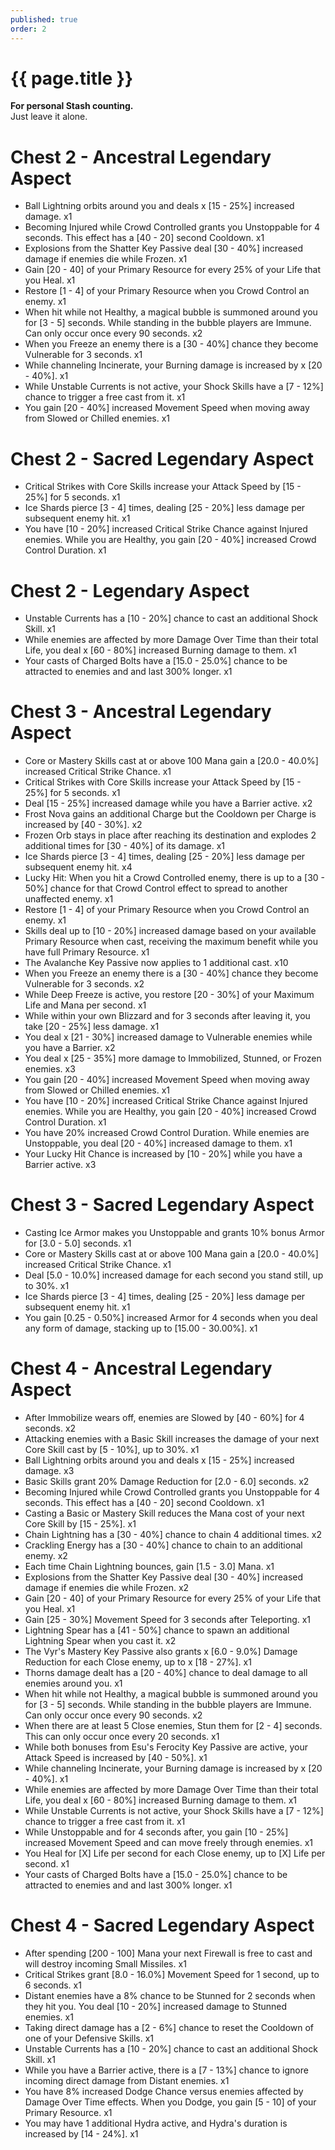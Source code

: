 ```yaml
---
published: true
order: 2
---
```


# {{ page.title }}

**For personal Stash counting.**  
Just leave it alone.

# Chest 2 - Ancestral Legendary Aspect
- Ball Lightning orbits around you and deals x [15 - 25%] increased damage. x1
- Becoming Injured while Crowd Controlled grants you Unstoppable for 4 seconds. This effect has a [40 - 20] second Cooldown. x1
- Explosions from the Shatter Key Passive deal [30 - 40%] increased damage if enemies die while Frozen. x1
- Gain [20 - 40] of your Primary Resource for every 25% of your Life that you Heal. x1
- Restore [1 - 4] of your Primary Resource when you Crowd Control an enemy. x1
- When hit while not Healthy, a magical bubble is summoned around you for [3 - 5] seconds. While standing in the bubble players are Immune. Can only occur once every 90 seconds. x2
- When you Freeze an enemy there is a [30 - 40%] chance they become Vulnerable for 3 seconds. x1
- While channeling Incinerate, your Burning damage is increased by x [20 - 40%]. x1
- While Unstable Currents is not active, your Shock Skills have a [7 - 12%] chance to trigger a free cast from it. x1
- You gain [20 - 40%] increased Movement Speed when moving away from Slowed or Chilled enemies. x1

# Chest 2 - Sacred Legendary Aspect
- Critical Strikes with Core Skills increase your Attack Speed by [15 - 25%] for 5 seconds. x1
- Ice Shards pierce [3 - 4] times, dealing [25 - 20%] less damage per subsequent enemy hit. x1
- You have [10 - 20%] increased Critical Strike Chance against Injured enemies. While you are Healthy, you gain [20 - 40%] increased Crowd Control Duration. x1

# Chest 2 - Legendary Aspect
- Unstable Currents has a [10 - 20%] chance to cast an additional Shock Skill. x1
- While enemies are affected by more Damage Over Time than their total Life, you deal x [60 - 80%] increased Burning damage to them. x1
- Your casts of Charged Bolts have a [15.0 - 25.0%] chance to be attracted to enemies and and last 300% longer. x1

# Chest 3 - Ancestral Legendary Aspect
- Core or Mastery Skills cast at or above 100 Mana gain a [20.0 - 40.0%] increased Critical Strike Chance. x1
- Critical Strikes with Core Skills increase your Attack Speed by [15 - 25%] for 5 seconds. x1
- Deal [15 - 25%] increased damage while you have a Barrier active. x2
- Frost Nova gains an additional Charge but the Cooldown per Charge is increased by [40 - 30%]. x2
- Frozen Orb stays in place after reaching its destination and explodes 2 additional times for [30 - 40%] of its damage. x1
- Ice Shards pierce [3 - 4] times, dealing [25 - 20%] less damage per subsequent enemy hit. x4
- Lucky Hit: When you hit a Crowd Controlled enemy, there is up to a [30 - 50%] chance for that Crowd Control effect to spread to another unaffected enemy. x1
- Restore [1 - 4] of your Primary Resource when you Crowd Control an enemy. x1
- Skills deal up to [10 - 20%] increased damage based on your available Primary Resource when cast, receiving the maximum benefit while you have full Primary Resource. x1
- The Avalanche Key Passive now applies to 1 additional cast. x10
- When you Freeze an enemy there is a [30 - 40%] chance they become Vulnerable for 3 seconds. x2
- While Deep Freeze is active, you restore [20 - 30%] of your Maximum Life and Mana per second. x1
- While within your own Blizzard and for 3 seconds after leaving it, you take [20 - 25%] less damage. x1
- You deal x [21 - 30%] increased damage to Vulnerable enemies while you have a Barrier. x2
- You deal x [25 - 35%] more damage to Immobilized, Stunned, or Frozen enemies. x3
- You gain [20 - 40%] increased Movement Speed when moving away from Slowed or Chilled enemies. x1
- You have [10 - 20%] increased Critical Strike Chance against Injured enemies. While you are Healthy, you gain [20 - 40%] increased Crowd Control Duration. x1
- You have 20% increased Crowd Control Duration. While enemies are Unstoppable, you deal [20 - 40%] increased damage to them. x1
- Your Lucky Hit Chance is increased by [10 - 20%] while you have a Barrier active. x3

# Chest 3 - Sacred Legendary Aspect
- Casting Ice Armor makes you Unstoppable and grants 10% bonus Armor for [3.0 - 5.0] seconds. x1
- Core or Mastery Skills cast at or above 100 Mana gain a [20.0 - 40.0%] increased Critical Strike Chance. x1
- Deal [5.0 - 10.0%] increased damage for each second you stand still, up to 30%. x1
- Ice Shards pierce [3 - 4] times, dealing [25 - 20%] less damage per subsequent enemy hit. x1
- You gain [0.25 - 0.50%] increased Armor for 4 seconds when you deal any form of damage, stacking up to [15.00 - 30.00%]. x1

# Chest 4 - Ancestral Legendary Aspect
- After Immobilize wears off, enemies are Slowed by [40 - 60%] for 4 seconds. x2
- Attacking enemies with a Basic Skill increases the damage of your next Core Skill cast by [5 - 10%], up to 30%. x1
- Ball Lightning orbits around you and deals x [15 - 25%] increased damage. x3
- Basic Skills grant 20% Damage Reduction for [2.0 - 6.0] seconds. x2
- Becoming Injured while Crowd Controlled grants you Unstoppable for 4 seconds. This effect has a [40 - 20] second Cooldown. x1
- Casting a Basic or Mastery Skill reduces the Mana cost of your next Core Skill by [15 - 25%]. x1
- Chain Lightning has a [30 - 40%] chance to chain 4 additional times. x2
- Crackling Energy has a [30 - 40%] chance to chain to an additional enemy. x2
- Each time Chain Lightning bounces, gain [1.5 - 3.0] Mana. x1
- Explosions from the Shatter Key Passive deal [30 - 40%] increased damage if enemies die while Frozen. x2
- Gain [20 - 40] of your Primary Resource for every 25% of your Life that you Heal. x1
- Gain [25 - 30%] Movement Speed for 3 seconds after Teleporting. x1
- Lightning Spear has a [41 - 50%] chance to spawn an additional Lightning Spear when you cast it. x2
- The Vyr's Mastery Key Passive also grants x [6.0 - 9.0%] Damage Reduction for each Close enemy, up to x [18 - 27%]. x1
- Thorns damage dealt has a [20 - 40%] chance to deal damage to all enemies around you. x1
- When hit while not Healthy, a magical bubble is summoned around you for [3 - 5] seconds. While standing in the bubble players are Immune. Can only occur once every 90 seconds. x2
- When there are at least 5 Close enemies, Stun them for [2 - 4] seconds. This can only occur once every 20 seconds. x1
- While both bonuses from Esu's Ferocity Key Passive are active, your Attack Speed is increased by [40 - 50%]. x1
- While channeling Incinerate, your Burning damage is increased by x [20 - 40%]. x1
- While enemies are affected by more Damage Over Time than their total Life, you deal x [60 - 80%] increased Burning damage to them. x1
- While Unstable Currents is not active, your Shock Skills have a [7 - 12%] chance to trigger a free cast from it. x1
- While Unstoppable and for 4 seconds after, you gain [10 - 25%] increased Movement Speed and can move freely through enemies. x1
- You Heal for [X] Life per second for each Close enemy, up to [X] Life per second. x1
- Your casts of Charged Bolts have a [15.0 - 25.0%] chance to be attracted to enemies and and last 300% longer. x1

# Chest 4 - Sacred Legendary Aspect
- After spending [200 - 100] Mana your next Firewall is free to cast and will destroy incoming Small Missiles. x1
- Critical Strikes grant [8.0 - 16.0%] Movement Speed for 1 second, up to 6 seconds. x1
- Distant enemies have a 8% chance to be Stunned for 2 seconds when they hit you. You deal [10 - 20%] increased damage to Stunned enemies. x1
- Taking direct damage has a [2 - 6%] chance to reset the Cooldown of one of your Defensive Skills. x1
- Unstable Currents has a [10 - 20%] chance to cast an additional Shock Skill. x1
- While you have a Barrier active, there is a [7 - 13%] chance to ignore incoming direct damage from Distant enemies. x1
- You have 8% increased Dodge Chance versus enemies affected by Damage Over Time effects. When you Dodge, you gain [5 - 10] of your Primary Resource. x1
- You may have 1 additional Hydra active, and Hydra's duration is increased by [14 - 24%]. x1
